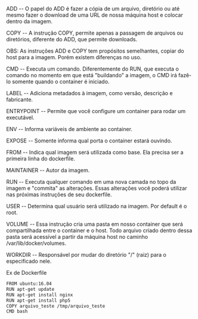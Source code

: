 
ADD -- O papel do ADD é fazer a cópia de um arquivo, diretório ou até mesmo fazer o download de uma URL de nossa máquina host e colocar dentro da imagem.

COPY -- A instrução COPY, permite apenas a passagem de arquivos ou diretórios, diferente do ADD, que permite downloads. 

OBS: As instruções ADD e COPY tem propósitos semelhantes, copiar do host para a imagem. Porém existem diferenças no uso.

CMD -- Executa um comando. Diferentemente do RUN, que executa o comando no momento em que está "buildando" a imagem, o CMD irá fazê-lo somente quando o container é iniciado.

LABEL -- Adiciona metadados à imagem, como versão, descrição e fabricante.

ENTRYPOINT -- Permite que você configure um container para rodar um executável. 

ENV -- Informa variáveis de ambiente ao container.

EXPOSE -- Somente informa qual porta o container estará ouvindo.

FROM -- Indica qual imagem será utilizada como base. Ela precisa ser a primeira linha do dockerfile.

MAINTAINER -- Autor da imagem.

RUN -- Executa qualquer comando em uma nova camada no topo da imagem e "commita" as alterações. Essas alterações você poderá utilizar nas próximas instruções de seu dockerfile.

USER -- Determina qual usuário será utilizado na imagem. Por default é o root.

VOLUME -- Essa instrução cria uma pasta em nosso container que será compartilhada entre o container e o host. Todo arquivo criado dentro dessa pasta será acessível a partir da máquina host no caminho /var/lib/docker/volumes.

WORKDIR -- Responsável por mudar do diretório "/" (raiz) para o especificado nele.<br>

Ex de Dockerfile
```bash
FROM ubuntu:16.04
RUN apt-get update
RUN apt-get install nginx
RUN apt-get install php5
COPY arquivo_teste /tmp/arquivo_teste
CMD bash
```